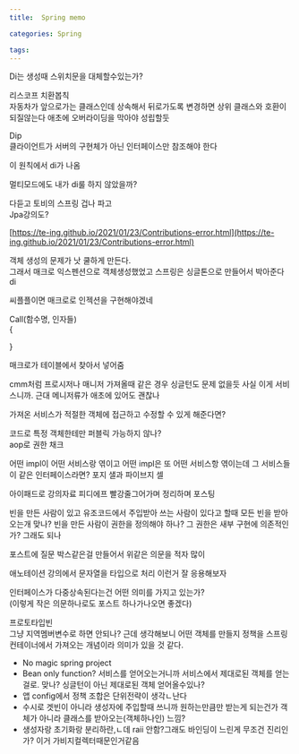 ```yaml
---
title:  Spring memo

categories: Spring

tags: 
---
```


  
  
  
Di는 생성때 스위치문을 대체할수있는가?  
  
리스코프 치환봅칙  
자동차가 앞으로가는 클래스인데 상속해서 뒤로가도록 변경하면 상위 클래스와 호환이 되질않는다 애초에 오버라이딩을 막아야 성립할둣  
  
Dip  
클라이언트가 서버의 구현체가 아닌 인터페이스만 참조해야 한다  
  
이 원칙에서 di가 나옴  
  
멀티모드에도 내가 di룰 하지 않았을까?  
  
다듣고 토비의 스프링 겁나 파고  
Jpa강의도?  
  
 [https://te-ing.github.io/2021/01/23/Contributions-error.html](https://te-ing.github.io/2021/01/23/Contributions-error.html)   
  
  
객체 생성의 문제가 낫 쿨하게 만든다.  
그래서 매크로 익스펜션으로 객체생성했었고 스프링은 싱글톤으로 만들어서 박아준다 di  
  
  
  
씨플플이면 매크로로 인젝션을 구현해야겠네  
  
Call(함수명, 인자들)  
{  
  
  
}  
  
매크로가 테이블에서 찾아서 넣어줌  
  
  
  
cmm처럼 프로시저나 매니저 가져올때 같은 경우 싱글턴도 문제 없을듯 사실 이게 서비스니까. 근대 메니저류가 애초에 있어도 괜찮나  
  
가져온 서비스가 적절한 객체에 접근하고 수정할 수 있게 해준다면?  
  
  
코드로 특정 객체한테만 퍼블릭 가능하지 않나?  
aop로 권한 채크  
  
어떤 impl이 어떤 서비스랑 엮이고 어떤 impl은 또 어떤 서비스항 엮이는데 그 서비스들이 같은 인터페이스라면? 포지 샐과 파이브지 셀  
  
아이패드로 강의자료 피디에프 빨강줄그어가며 정리하며 포스팅  
  
빈을 만든 사람이 있고 유조코드에서 주입받아 쓰는 사람이 있다고 할때 모든 빈을 받아오는개 맞나? 빈을 만든 사람이 권한을 정의해야 하나? 그 권한은 새부 구현에 의존적인가? 그래도 되나  
  
포스트에 질문 박스같은걸 만들어서 위같은 의문을 적자 많이  
  
애노테이션 강의에서 문자열을 타입으로 처리 이런거 잘 응용해보자  
  
  
인터페이스가 다중상속된다는건 어떤 의미를 가지고 있는가?  
(이렇게 작은 의문하나로도 포스트 하나가나오면 좋겠다)  
  
  
  
  
프로토타입빈  
그냥 지역멤버변수로 하면 안되나? 근데 생각해보니 어떤 객체를 만들지 정책을 스프링 컨테이너에서 가져오는 개념이라 의미가 있을 것 같다.  
  
  
  
  
- No magic spring project  
- Bean only function? 서비스를 얻어오는거니까 서비스에서 제대로된 객체를 얻는걸로. 맞나? 싱글턴이 아닌 제대로된 객체 얻어올수있나?  
- 앱 config에서 정책 조합은 단위전략이 생각ㄴ난다  
- 수시로 겟빈이 아니라 생성자에 주입할때 쓰니까 원하는만큼만 받는게 되는건가 객체가 아니라 클래스를 받아오는(객체하나인) 느낌?  
- 생성자랑 초기화랑 분리하란,ㄴ데 raii 안함?그래도 바인딩이 느린게 무조건 진리인가? 이거 가비지컬렉터때문인거같음  
  
